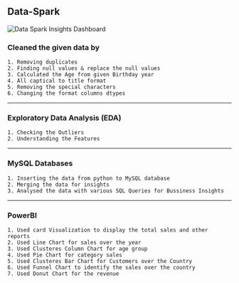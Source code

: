 Data-Spark
---
![Data Spark Insights Dashboard](https://github.com/user-attachments/assets/1c1e17a9-7010-4f14-8a65-08b65bd4f688)

### Cleaned the given data by
    1. Removing duplicates
    2. Finding null values & replace the null values
    3. Calculated the Age from given Birthday year
    4. All captical to title format
    5. Removing the special characters
    6. Changing the format columns dtypes
---
       
### Exploratory Data Analysis (EDA)
    1. Checking the Outliers
    2. Understanding the Features
---
       
### MySQL Databases
    1. Inserting the data from python to MySQL database
    2. Merging the data for insights
    3. Analysed the data with various SQL Queries for Bussiness Insights
---

### PowerBI
    1. Used card Visualization to display the total sales and other reports
    2. Used Line Chart for sales over the year
    3. Used Clusteres Column Chart for age group
    4. Used Pie Chart for category sales
    5. Used Clusteres Bar Chart for Customers over the Country
    6. Used Funnel Chart to identify the sales over the country
    7. Used Donut Chart for the revenue
